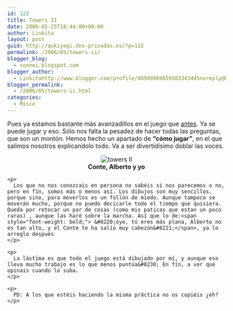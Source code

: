 ```yaml
---
id: 122
title: Towers II
date: 2006-05-25T18:44:00+00:00
author: Linkita
layout: post
guid: http://qukiyegi.dns-privadas.es/?p=122
permalink: /2006/05/towers-ii/
blogger_blog:
  - sonnei.blogspot.com
blogger_author:
  - Linkitahttp://www.blogger.com/profile/08969869659383343445noreply@blogger.com
blogger_permalink:
  - /2006/05/towers-ii.html
categories:
  - Misce
---
```

Pues ya estamos bastante más avanzadillos en el juego que [antes](http://sonnei.blogspot.com/2006/04/towers.html). Ya se puede jugar y eso. Sólo nos falta la pesadez de hacer todas las preguntas, que son un montón. Hemos hecho un apartado de <span style="font-weight: bold;">&#8220;cómo jugar&#8221;</span>, en el que salimos nosotros explicandolo todo. Va a ser divertidísimo doblar las voces.

<div style="text-align: center;">
  <img src="http://i7.photobucket.com/albums/y261/linkitab/towers2.jpg" alt="towers II" border="0" />
</div>

<div style="text-align: center;">
  <span style="font-weight: bold;">Conte, Alberto y yo</p> 
  
  <p>
    </span></div> 
    
    <p>
      Los que no nos conozcais en persona no sabéis si nos parecemos o no, pero en fín, somos más o menos así. Los dibujos son muy sencillos, porque sino, para moverlos es un follón de miedo. Aunque tampoco se moverán mucho, porque no puedo decicarle todo el tiempo que quisiera. Queda por retocar un par de cosas (como mis paticas que estan un poco raras) , aunque las haré sobre la marcha. Así que lo de:<span style="font-weight: bold;"> &#8220;oye, tú eres más plana, Alberto no es tan alto, y el Conte te ha salío muy cabezón&#8221;</span>, ya lo arreglo después
    </p>
    
    <p>
      La lástima es que todo el juego está dibujado por mí, y aunque eso lleva mucho trabajo es lo que menos puntúa&#8230; En fín, a ver qué opinais cuando lo suba.
    </p>
    
    <p>
      PD: A los que estéis haciendo la misma práctica no os copiéis ¿eh?
    </p>